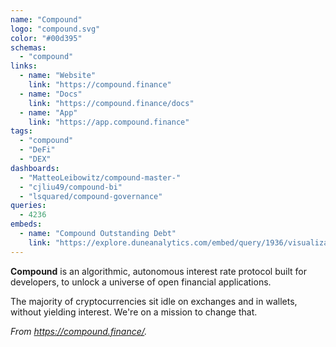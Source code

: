 ```yaml
---
name: "Compound"
logo: "compound.svg"
color: "#00d395"
schemas:
  - "compound"
links:
  - name: "Website"
    link: "https://compound.finance"
  - name: "Docs"
    link: "https://compound.finance/docs"
  - name: "App"
    link: "https://app.compound.finance"
tags:
  - "compound"
  - "DeFi"
  - "DEX"
dashboards:
  - "MatteoLeibowitz/compound-master-"
  - "cjliu49/compound-bi"
  - "lsquared/compound-governance"
queries:
  - 4236
embeds:
  - name: "Compound Outstanding Debt"
    link: "https://explore.duneanalytics.com/embed/query/1936/visualization/3456?api_key=6GLrkiJUQhnXuzfcFcaOFJs9thx5GACpxArzUBbx"
---
```


**Compound** is an algorithmic, autonomous interest rate protocol built for developers, to unlock a universe of open financial applications.

The majority of cryptocurrencies sit idle on exchanges and in wallets, without yielding interest. We're on a mission to change that.

*From https://compound.finance/.*
